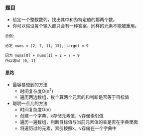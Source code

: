 ### 题目
* 给定一个整数数列，找出其中和为特定值的那两个数。
* 你可以假设每个输入都只会有一种答案，同样的元素不能被重用。

```
示例:

给定 nums = [2, 7, 11, 15], target = 9

因为 nums[0] + nums[1] = 2 + 7 = 9
所以返回 [0, 1]
```

#### 思路
* 最容易想到的方法
  * 时间复杂度O(n<sup>2</sup>)
  * 遍历两边数组，挨个算两个元素的和判断是否等于目标值
* 聪明一点儿的方法
  * 时间复杂度O(n)
  * 创建一个字典，k存储元素值，v存储索引值
  * 遍历一遍数组，判断目标值与当前元素值的查是否在字典里面
  * 将遍历过的元素，索引按照k，v存储在一个字典中